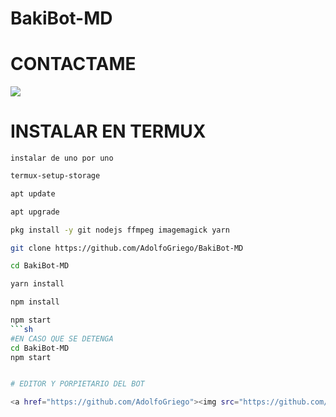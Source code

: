 # BakiBot-MD
# CONTACTAME

<a href="http://wa.me/528451003894" target="blank"><img src="https://img.shields.io/badge/Adolfo-25D366?style=for-the-badge&logo=whatsapp&logoColor=white" /></a>

# INSTALAR EN TERMUX
`instalar de uno por uno`
```sh
termux-setup-storage

apt update

apt upgrade

pkg install -y git nodejs ffmpeg imagemagick yarn

git clone https://github.com/AdolfoGriego/BakiBot-MD

cd BakiBot-MD

yarn install

npm install

npm start
```sh
#EN CASO QUE SE DETENGA
cd BakiBot-MD
npm start


# EDITOR Y PORPIETARIO DEL BOT

<a href="https://github.com/AdolfoGriego"><img src="https://github.com/AdolfoGriego.png" width="300" height="300" alt="Adolfo Griego"/></a>
